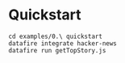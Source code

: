 # Quickstart
```
cd examples/0.\ quickstart
datafire integrate hacker-news
datafire run getTopStory.js
```
